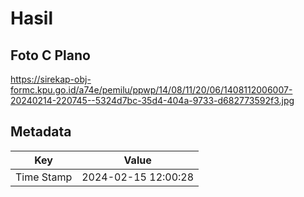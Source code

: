 # Hasil

## Foto C Plano

https://sirekap-obj-formc.kpu.go.id/a74e/pemilu/ppwp/14/08/11/20/06/1408112006007-20240214-220745--5324d7bc-35d4-404a-9733-d682773592f3.jpg


## Metadata

| Key        | Value               |
| ---------- | ------------------- |
| Time Stamp | 2024-02-15 12:00:28 |



